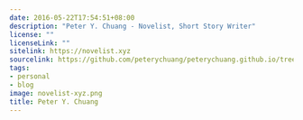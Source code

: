 ```yaml
---
date: 2016-05-22T17:54:51+08:00
description: "Peter Y. Chuang - Novelist, Short Story Writer"
license: ""
licenseLink: ""
sitelink: https://novelist.xyz
sourcelink: https://github.com/peterychuang/peterychuang.github.io/tree/source
tags:
- personal
- blog
image: novelist-xyz.png
title: Peter Y. Chuang
---
```

